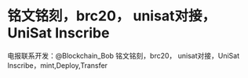 # 铭文铭刻，brc20， unisat对接，UniSat Inscribe
电报联系开发：@Blockchain_Bob
铭文铭刻，brc20， unisat对接，UniSat Inscribe，mint,Deploy,Transfer
